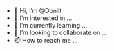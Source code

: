 - 👋 Hi, I’m @Doniit
- 👀 I’m interested in ...
- 🌱 I’m currently learning ...
- 💞️ I’m looking to collaborate on ...
- 📫 How to reach me ...

<!---
Doniit/Doniit is a ✨ special ✨ repository because its `README.md` (this file) appears on your GitHub profile.
You can click the Preview link to take a look at your changes.
--->
